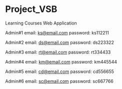# Project_VSB

Learning Courses Web Application

Admin#1 
email: ks@email.com
password: ks112211

Admin#2
email: ds@email.com
password: ds223322

Admin#3
email: rt@email.com
password: rt334433

Admin#4
email: km@email.com
password: km445544

Admin#5
email: cd@email.com
password: cd556655

Admin#6
email: sc@email.com
password: sc667766

